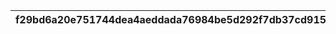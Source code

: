 |f29bd6a20e751744dea4aeddada76984be5d292f7db37cd91590ca00b0586b60|3263f30808c0187dd10510f2faee741ff8fdca2bfa6afd5111a533849679214c|83d5a63cfd4732cda4c99a6701ef449d96eb1d71a926bd892460a31470066e9d|8e119797fa3ab919766b59febcf440632cc4d892f38db1b3caac24b44c613e2d|36819684e026170cabdcc93144d161bb241fd069c5a996e98a247b3aac9cc22c|e5206fe1733d86bac27fd05ca362bc54c6946a9a80f3b4297649dc9883d151c8|c64749c1e245b88460bc27b0c9e0c749928b1fca9b1990aee589c2146a4c165d|d5acee57a2653bcf4109c222ed222580d0f1bcf4daf8d79005b881e3892491cd|028a6f504234fc427589cc7ce685c041bbd0f12ace0033e1470ab9a73b1d11ee|52dfb70b5922dc7f8799a123e6328342dc52e33c849922c9503ad12c2cfdc70e|dbc37a45af98afda8c1e82028a6f20be89743510c6f77b2ef96402e81efa9a81|
| --- | --- | --- | --- | --- | --- | --- | --- | --- | --- | --- |
